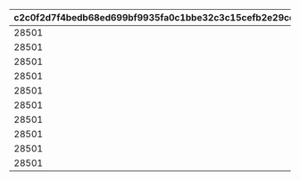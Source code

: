 |c2c0f2d7f4bedb68ed699bf9935fa0c1bbe32c3c15cefb2e29cd8eee7b8b3116|e839dbca82524573f3b5448b8c1714e4cc0d285f56bffa3b00fc2f640dad64df|4e76abfc97ebde00e5119dfbf0ea8afcd78e03515fe6cd64a3649fa967fbd6a2|f58b485f5e985abedc9a0597a9b5dd74b61250069fc6050fd42b6efc4ab33ea1|55691c1273339c28c1984cc3af4820fe1b6a3c9e5b5ce1cde616f5c3ade1be3b|23487cbca0f0aaa1f5d6cc7c898dcbc6723521d0adf0f34f880a1ceb86c05d08|f18b89cf132194d29751ef7c4fcaa1f90c29ea5672f2469d4fff6bd64e30c5c8|265ec68e806016e45fb74263fe7d52aba9adb0ae84b8fd9b524bb939b273d129|
| --- | --- | --- | --- | --- | --- | --- | --- |
|28501|1|2024/10/15 15:00:00|28501|2030/08/01 14:59:59|4101501|1|18|
|28501|2|2024/10/15 15:00:00|28501|2030/08/01 14:59:59|4102501|1|18|
|28501|3|2024/10/15 15:00:00|28501|2030/08/01 14:59:59|4103501|1|18|
|28501|4|2024/10/15 15:00:00|28501|2030/08/01 14:59:59|4104501|1|18|
|28501|5|2024/10/15 15:00:00|28501|2030/08/01 14:59:59|4105501|1|18|
|28501|6|2024/10/15 15:00:00|28501|2030/08/01 14:59:59|4106501|1|18|
|28501|7|2024/10/15 15:00:00|28501|2030/08/01 14:59:59|4107501|1|18|
|28501|8|2024/10/15 15:00:00|28501|2030/08/01 14:59:59|4108501|1|18|
|28501|9|2024/10/15 15:00:00|28501|2030/08/01 14:59:59|4109501|1|18|
|28501|10|2024/10/15 15:00:00|28501|2030/08/01 14:59:59|4110501|1|18|